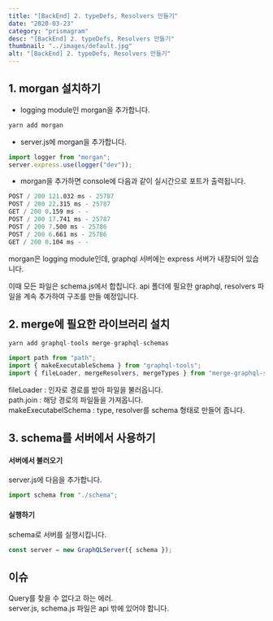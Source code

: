 ```yaml
---
title: "[BackEnd] 2. typeDefs, Resolvers 만들기"
date: "2020-03-23"
category: "prismagram"
desc: "[BackEnd] 2. typeDefs, Resolvers 만들기"
thumbnail: "../images/default.jpg"
alt: "[BackEnd] 2. typeDefs, Resolvers 만들기"
---
```


## 1. morgan 설치하기

- logging module인 morgan을 추가합니다.

```s
yarn add morgan
```

- server.js에 morgan을 추가합니다.

```js
import logger from "morgan";
server.express.use(logger("dev"));
```

- morgan을 추가하면 console에 다음과 같이 실시간으로 포트가 출력됩니다.

```s
POST / 200 121.032 ms - 25787
POST / 200 22.315 ms - 25787
GET / 200 0.159 ms - -
POST / 200 17.741 ms - 25787
POST / 200 7.500 ms - 25786
POST / 200 6.661 ms - 25786
GET / 200 0.104 ms - -
```

morgan은 logging module인데, graphql 서버에는 express 서버가 내장되어 있습니다.

이때 모든 파일은 schema.js에서 합칩니다. api 폴더에 필요한 graphql, resolvers 파일을 계속 추가하여 구조를 만들 예정입니다.

## 2. merge에 필요한 라이브러리 설치

```s
yarn add graphql-tools merge-graphql-schemas
```

```js
import path from "path";
import { makeExecutableSchema } from "graphql-tools";
import { fileLoader, mergeResolvers, mergeTypes } from "merge-graphql-schemas";
```

fileLoader : 인자로 경로를 받아 파일을 불러옵니다.  
path.join : 해당 경로의 파일들을 가져옵니다.  
makeExecutabelSchema : type, resolver를 schema 형태로 만들어 줍니다.

## 3. schema를 서버에서 사용하기

#### 서버에서 불러오기

server.js에 다음을 추가합니다.

```js
import schema from "./schema";
```

#### 실행하기

schema로 서버를 실행시킵니다.

```js
const server = new GraphQLServer({ schema });
```

## 이슈

Query를 찾을 수 없다고 하는 에러.  
server.js, schema.js 파일은 api 밖에 있어야 합니다.
